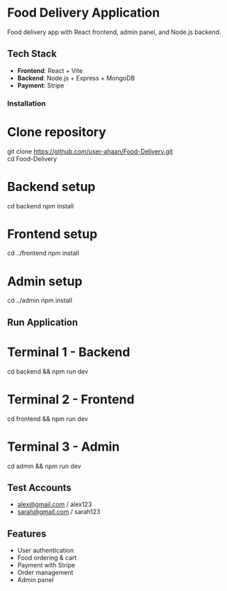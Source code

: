 # Food Delivery Application

Food delivery app with React frontend, admin panel, and Node.js backend.

## Tech Stack
- **Frontend**: React + Vite
- **Backend**: Node.js + Express + MongoDB
- **Payment**: Stripe

### Installation

# Clone repository
git clone https://github.com/user-ahaan/Food-Delivery.git
<br>
cd Food-Delivery

# Backend setup
cd backend
npm install

# Frontend setup
cd ../frontend
npm install

# Admin setup
cd ../admin
npm install

## Run Application
# Terminal 1 - Backend
cd backend && npm run dev

# Terminal 2 - Frontend
cd frontend && npm run dev

# Terminal 3 - Admin
cd admin && npm run dev

## Test Accounts
- alex@gmail.com / alex123
- sarah@gmail.com / sarah123

## Features
- User authentication
- Food ordering & cart
- Payment with Stripe
- Order management
- Admin panel
